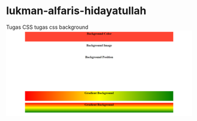 # lukman-alfaris-hidayatullah
Tugas CSS
tugas css background
![Alt text](https://github.com/lhidayatullah/lukman-alfaris-hidayatullah/blob/master/css%201.png)
